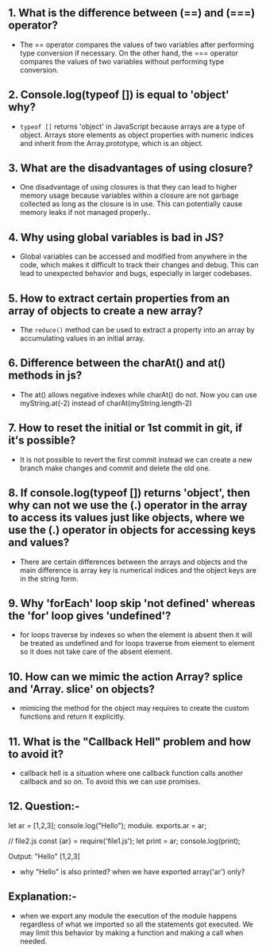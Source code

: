 
## 1. What is the difference between (==) and (===) operator?

- The == operator compares the values of two variables after performing type conversion if necessary. On the other hand, the === operator compares the values of two variables without performing type conversion.

## 2. Console.log(typeof []) is equal to 'object' why?

- `typeof []` returns 'object' in JavaScript because arrays are a type of object. Arrays store elements as object properties with numeric indices and inherit from the Array.prototype, which is an object.

## 3. What are the disadvantages of using closure?

- One disadvantage of using closures is that they can lead to higher memory usage because variables within a closure are not garbage collected as long as the closure is in use. This can potentially cause memory leaks if not managed properly..

## 4. Why using global variables is bad in JS?

- Global variables can be accessed and modified from anywhere in the code, which makes it difficult to track their changes and debug. This can lead to unexpected behavior and bugs, especially in larger codebases.

## 5. How to extract certain properties from an array of objects to create a new array?

- The `reduce()` method can be used to extract a property into an array by accumulating values in an initial array. 

## 6. Difference between the charAt() and at() methods in js?

- The at() allows negative indexes while charAt() do not. Now you can use myString.at(-2) instead of charAt(myString.length-2) 

## 7. How to reset the initial or 1st commit in git, if it's possible?

- It is not possible to revert the first commit instead we can create a new branch make changes and commit and delete the old one.

## 8. If console.log(typeof []) returns 'object', then why can not we use the (.) operator in the array to access its values just like objects, where we use the (.) operator in objects for accessing keys and values?

- There are certain differences between the arrays and objects and the main difference is array key is numerical indices and the object keys are in the string form.

## 9. Why 'forEach' loop skip 'not defined' whereas the 'for' loop gives 'undefined'?

- for loops traverse by indexes so when the element is absent then it will be treated as undefined and for loops traverse from element to element so it does not take care of the absent element.

## 10. How can we mimic the action Array? splice and 'Array. slice' on objects?

- mimicing the method for the object may requires to create the custom functions and return it explicitly.

## 11. What is the "Callback Hell" problem and how to avoid it?

- callback hell is a situation where one callback function calls another callback and so on. To avoid this we can use promises.

## 12. Question:-

   let ar = [1,2,3];
console.log("Hello");
module. exports.ar = ar;

// file2.js
const {ar} = require('file1.js');
let print = ar;
console.log(print);

Output: "Hello"
        [1,2,3]

- why "Hello" is also printed? when we have exported array('ar') only?

## Explanation:-

- when we export any module the execution of the module happens regardless of what we imported so all the statements got executed. We may limit this behavior by making a function and making a call when needed.
